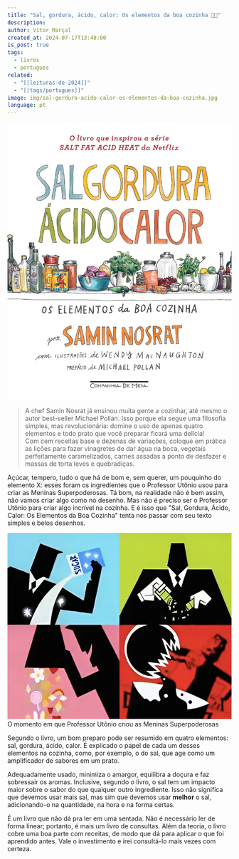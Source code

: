 ```yaml
---
title: "Sal, gordura, ácido, calor: Os elementos da boa cozinha 👨‍🍳"
description: 
author: Vítor Marçal
created_at: 2024-07-17T13:48:00
is_post: true
tags:
  - livros
  - portugues
related:
  - "[[leituras-de-2024]]"
  - "[[tags/portugues]]"
image: img/sal-gordura-acido-calor-os-elementos-da-boa-cozinha.jpg
language: pt
---
```


![Sal, gordura, ácido, calor: Os elementos da boa cozinha](img/sal-gordura-acido-calor-os-elementos-da-boa-cozinha.jpg)

> A chef Samin Nosrat já ensinou muita gente a cozinhar, até mesmo o autor best-seller Michael Pollan. Isso porque ela segue uma filosofia simples, mas revolucionária: domine o uso de apenas quatro elementos e todo prato que você preparar ficará uma delícia!  
   Com cem receitas base e dezenas de variações, coloque em prática as lições para fazer vinagretes de dar água na boca, vegetais perfeitamente caramelizados, carnes assadas a ponto de desfazer e massas de torta leves e quebradiças.

Açúcar, tempero, tudo o que há de bom e, sem querer, um pouquinho do elemento X: esses foram os ingredientes que o Professor Utônio usou para criar as Meninas Superpoderosas. Tá bom, na realidade não é bem assim, não vamos criar algo como no desenho. Mas não é preciso ser o Professor Utônio para criar algo incrível na cozinha. E é isso que "Sal, Gordura, Ácido, Calor: Os Elementos da Boa Cozinha" tenta nos passar com seu texto simples e belos desenhos.

![O momento em que Professor Utônio criou as Meninas Superpoderosas](img/as-meninas-superpoderosas-receita.jpeg)
O momento em que Professor Utônio criou as Meninas Superpoderosas

Segundo o livro, um bom preparo pode ser resumido em quatro elementos: sal, gordura, ácido, calor. É explicado o papel de cada um desses elementos na cozinha, como, por exemplo, o do sal, que age como um amplificador de sabores em um prato.

Adequadamente usado, minimiza o amargor, equilibra a doçura e faz sobressair os aromas. Inclusive, segundo o livro, o sal tem um impacto maior sobre o sabor do que qualquer outro ingrediente. Isso não significa que devemos usar mais sal, mas sim que devemos usar **melhor** o sal, adicionando-o na quantidade, na hora e na forma certas.

É um livro que não dá pra ler em uma sentada. Não é necessário ler de forma linear; portanto, é mais um livro de consultas. Além da teoria, o livro cobre uma boa parte com receitas, de modo que dá para aplicar o que foi aprendido antes. Vale o investimento e irei consultá-lo mais vezes com certeza.